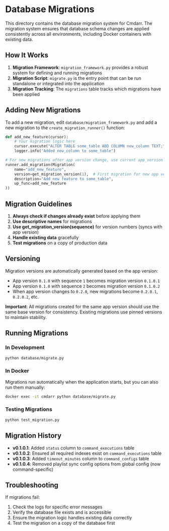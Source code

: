 # Database Migrations

This directory contains the database migration system for Cmdarr. The migration system ensures that database schema changes are applied consistently across all environments, including Docker containers with existing data.

## How It Works

1. **Migration Framework**: `migration_framework.py` provides a robust system for defining and running migrations
2. **Migration Script**: `migrate.py` is the entry point that can be run standalone or integrated into the application
3. **Migration Tracking**: The `migrations` table tracks which migrations have been applied

## Adding New Migrations

To add a new migration, edit `database/migration_framework.py` and add a new migration to the `create_migration_runner()` function:

```python
def add_new_feature(cursor):
    # Your migration logic here
    cursor.execute("ALTER TABLE some_table ADD COLUMN new_column TEXT;")
    logger.info("Added new_column to some_table")

# For new migrations after app version change, use current app_version
runner.add_migration(Migration(
    name="add_new_feature",
    version=get_migration_version(1),  # First migration for new app version
    description="Add new feature to some_table",
    up_func=add_new_feature
))
```

## Migration Guidelines

1. **Always check if changes already exist** before applying them
2. **Use descriptive names** for migrations
3. **Use get_migration_version(sequence)** for version numbers (syncs with app version)
4. **Handle existing data** gracefully
5. **Test migrations** on a copy of production data

## Versioning

Migration versions are automatically generated based on the app version:
- App version `0.1.0` with sequence `1` becomes migration version `0.1.0.1`
- App version `0.1.0` with sequence `2` becomes migration version `0.1.0.2`
- When app version changes to `0.2.0`, new migrations become `0.2.0.1`, `0.2.0.2`, etc.

**Important**: All migrations created for the same app version should use the same base version for consistency. Existing migrations use pinned versions to maintain stability.

## Running Migrations

### In Development
```bash
python database/migrate.py
```

### In Docker
Migrations run automatically when the application starts, but you can also run them manually:
```bash
docker exec -it cmdarr python database/migrate.py
```

### Testing Migrations
```bash
python test_migration.py
```

## Migration History

- **v0.1.0.1**: Added `status` column to `command_executions` table
- **v0.1.0.2**: Ensured all required indexes exist on `command_executions` table
- **v0.1.0.3**: Added `timeout_minutes` column to `command_configs` table
- **v0.1.0.4**: Removed playlist sync config options from global config (now command-specific)

## Troubleshooting

If migrations fail:
1. Check the logs for specific error messages
2. Verify the database file exists and is accessible
3. Ensure the migration logic handles existing data correctly
4. Test the migration on a copy of the database first
